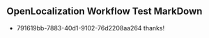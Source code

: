 ## OpenLocalization Workflow Test MarkDown
* 791619bb-7883-40d1-9102-76d2208aa264 thanks!

<!--HONumber=Aug16_HO1-->


